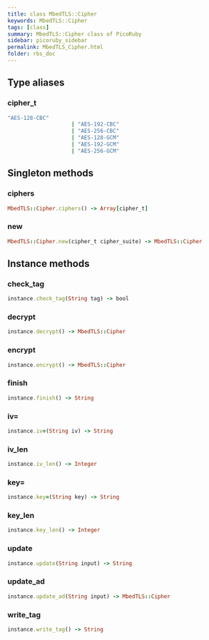 ```yaml
---
title: class MbedTLS::Cipher
keywords: MbedTLS::Cipher
tags: [class]
summary: MbedTLS::Cipher class of PicoRuby
sidebar: picoruby_sidebar
permalink: MbedTLS_Cipher.html
folder: rbs_doc
---
```

## Type aliases
### cipher_t
```ruby
"AES-128-CBC"
                    | "AES-192-CBC"
                    | "AES-256-CBC"
                    | "AES-128-GCM"
                    | "AES-192-GCM"
                    | "AES-256-GCM"
```
## Singleton methods
### ciphers

```ruby
MbedTLS::Cipher.ciphers() -> Array[cipher_t]
```
### new

```ruby
MbedTLS::Cipher.new(cipher_t cipher_suite) -> MbedTLS::Cipher
```
## Instance methods
### check_tag

```ruby
instance.check_tag(String tag) -> bool
```
### decrypt

```ruby
instance.decrypt() -> MbedTLS::Cipher
```
### encrypt

```ruby
instance.encrypt() -> MbedTLS::Cipher
```
### finish

```ruby
instance.finish() -> String
```
### iv=

```ruby
instance.iv=(String iv) -> String
```
### iv_len

```ruby
instance.iv_len() -> Integer
```
### key=

```ruby
instance.key=(String key) -> String
```
### key_len

```ruby
instance.key_len() -> Integer
```
### update

```ruby
instance.update(String input) -> String
```
### update_ad

```ruby
instance.update_ad(String input) -> MbedTLS::Cipher
```
### write_tag

```ruby
instance.write_tag() -> String
```
